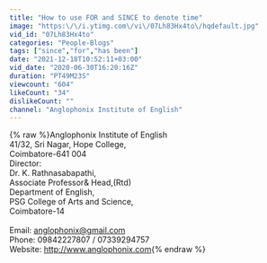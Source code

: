 ```yaml
---
title: "How to use FOR and SINCE to denote time"
image: "https:\/\/i.ytimg.com\/vi\/07Lh83Hx4to\/hqdefault.jpg"
vid_id: "07Lh83Hx4to"
categories: "People-Blogs"
tags: ["since","for","has been"]
date: "2021-12-18T10:52:11+03:00"
vid_date: "2020-06-30T16:20:16Z"
duration: "PT49M23S"
viewcount: "604"
likeCount: "34"
dislikeCount: ""
channel: "Anglophonix Institute of English"
---
```

{% raw %}Anglophonix Institute of English<br />41/32, Sri Nagar, Hope College,<br />Coimbatore-641 004<br />Director: <br />Dr. K. Rathnasabapathi, <br />Associate Professor&amp; Head,(Rtd) <br />Department of English, <br />PSG College of Arts and Science, <br />Coimbatore-14<br /><br />Email: anglophonix@gmail.com<br />Phone: 09842227807  /  07339294757<br />Website: <a rel="nofollow" target="blank" href="http://www.anglophonix.com">http://www.anglophonix.com</a>{% endraw %}
